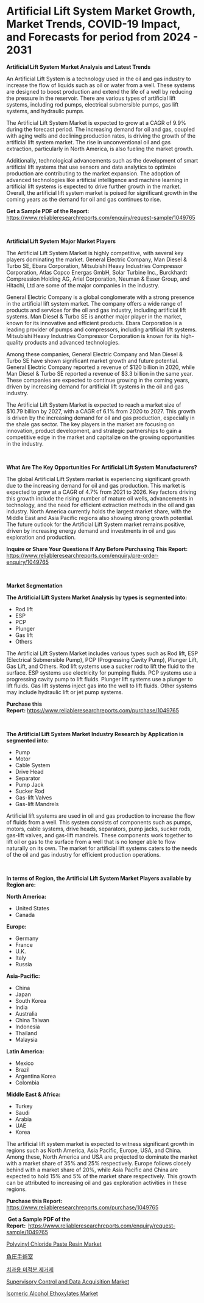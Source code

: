 <p><h1>Artificial Lift System Market Growth, Market Trends, COVID-19 Impact, and Forecasts for period from 2024 - 2031</h1></p><p><strong>Artificial Lift System Market Analysis and Latest Trends</strong></p>
<p><p>An Artificial Lift System is a technology used in the oil and gas industry to increase the flow of liquids such as oil or water from a well. These systems are designed to boost production and extend the life of a well by reducing the pressure in the reservoir. There are various types of artificial lift systems, including rod pumps, electrical submersible pumps, gas lift systems, and hydraulic pumps.</p><p>The Artificial Lift System Market is expected to grow at a CAGR of 9.9% during the forecast period. The increasing demand for oil and gas, coupled with aging wells and declining production rates, is driving the growth of the artificial lift system market. The rise in unconventional oil and gas extraction, particularly in North America, is also fueling the market growth.</p><p>Additionally, technological advancements such as the development of smart artificial lift systems that use sensors and data analytics to optimize production are contributing to the market expansion. The adoption of advanced technologies like artificial intelligence and machine learning in artificial lift systems is expected to drive further growth in the market. Overall, the artificial lift system market is poised for significant growth in the coming years as the demand for oil and gas continues to rise.</p></p>
<p><strong>Get a Sample PDF of the Report:&nbsp;</strong> <a href="https://www.reliableresearchreports.com/enquiry/request-sample/1049765">https://www.reliableresearchreports.com/enquiry/request-sample/1049765</a></p>
<p>&nbsp;</p>
<p><strong>Artificial Lift System Major Market Players</strong></p>
<p><p>The Artificial Lift System Market is highly competitive, with several key players dominating the market. General Electric Company, Man Diesel & Turbo SE, Ebara Corporation, Mitsubishi Heavy Industries Compressor Corporation, Atlas Copco Energas GmbH, Solar Turbine Inc., Burckhardt Compression Holding AG, Ariel Corporation, Neuman & Esser Group, and Hitachi, Ltd are some of the major companies in the industry.</p><p>General Electric Company is a global conglomerate with a strong presence in the artificial lift system market. The company offers a wide range of products and services for the oil and gas industry, including artificial lift systems. Man Diesel & Turbo SE is another major player in the market, known for its innovative and efficient products. Ebara Corporation is a leading provider of pumps and compressors, including artificial lift systems. Mitsubishi Heavy Industries Compressor Corporation is known for its high-quality products and advanced technologies.</p><p>Among these companies, General Electric Company and Man Diesel & Turbo SE have shown significant market growth and future potential. General Electric Company reported a revenue of $120 billion in 2020, while Man Diesel & Turbo SE reported a revenue of $3.3 billion in the same year. These companies are expected to continue growing in the coming years, driven by increasing demand for artificial lift systems in the oil and gas industry.</p><p>The Artificial Lift System Market is expected to reach a market size of $10.79 billion by 2027, with a CAGR of 6.1% from 2020 to 2027. This growth is driven by the increasing demand for oil and gas production, especially in the shale gas sector. The key players in the market are focusing on innovation, product development, and strategic partnerships to gain a competitive edge in the market and capitalize on the growing opportunities in the industry.</p></p>
<p>&nbsp;</p>
<p><strong>What Are The Key Opportunities For Artificial Lift System Manufacturers?</strong></p>
<p><p>The global Artificial Lift System market is experiencing significant growth due to the increasing demand for oil and gas production. This market is expected to grow at a CAGR of 4.7% from 2021 to 2026. Key factors driving this growth include the rising number of mature oil wells, advancements in technology, and the need for efficient extraction methods in the oil and gas industry. North America currently holds the largest market share, with the Middle East and Asia Pacific regions also showing strong growth potential. The future outlook for the Artificial Lift System market remains positive, driven by increasing energy demand and investments in oil and gas exploration and production.</p></p>
<p><strong>Inquire or Share Your Questions If Any Before Purchasing This Report:</strong> <a href="https://www.reliableresearchreports.com/enquiry/pre-order-enquiry/1049765">https://www.reliableresearchreports.com/enquiry/pre-order-enquiry/1049765</a></p>
<p>&nbsp;</p>
<p><strong>Market Segmentation</strong></p>
<p><strong>The Artificial Lift System Market Analysis by types is segmented into:</strong></p>
<p><ul><li>Rod lift</li><li>ESP</li><li>PCP</li><li>Plunger</li><li>Gas lift</li><li>Others</li></ul></p>
<p><p>The Artificial Lift System Market includes various types such as Rod lift, ESP (Electrical Submersible Pump), PCP (Progressing Cavity Pump), Plunger Lift, Gas Lift, and Others. Rod lift systems use a sucker rod to lift the fluid to the surface. ESP systems use electricity for pumping fluids. PCP systems use a progressing cavity pump to lift fluids. Plunger lift systems use a plunger to lift fluids. Gas lift systems inject gas into the well to lift fluids. Other systems may include hydraulic lift or jet pump systems.</p></p>
<p><strong>Purchase this Report:&nbsp;</strong><a href="https://www.reliableresearchreports.com/purchase/1049765">https://www.reliableresearchreports.com/purchase/1049765</a></p>
<p>&nbsp;</p>
<p><strong>The Artificial Lift System Market Industry Research by Application is segmented into:</strong></p>
<p><ul><li>Pump</li><li>Motor</li><li>Cable System</li><li>Drive Head</li><li>Separator</li><li>Pump Jack</li><li>Sucker Rod</li><li>Gas-lift Valves</li><li>Gas-lift Mandrels</li></ul></p>
<p><p>Artificial lift systems are used in oil and gas production to increase the flow of fluids from a well. This system consists of components such as pumps, motors, cable systems, drive heads, separators, pump jacks, sucker rods, gas-lift valves, and gas-lift mandrels. These components work together to lift oil or gas to the surface from a well that is no longer able to flow naturally on its own. The market for artificial lift systems caters to the needs of the oil and gas industry for efficient production operations.</p></p>
<p>&nbsp;</p>
<p><strong>In terms of Region, the Artificial Lift System Market Players available by Region are:</strong></p>
<p>
    <p> <strong> North America: </strong>
        <ul>
            <li>United States</li>
            <li>Canada</li>
        </ul>
        </p> 
    <p> <strong> Europe: </strong>
        <ul>
            <li>Germany</li>
            <li>France</li>
            <li>U.K.</li>
            <li>Italy</li>
            <li>Russia</li>
        </ul>
        </p> 
    <p> <strong> Asia-Pacific: </strong>
        <ul>
            <li>China</li>
            <li>Japan</li>
            <li>South Korea</li>
            <li>India</li>
            <li>Australia</li>
            <li>China Taiwan</li>
            <li>Indonesia</li>
            <li>Thailand</li>
            <li>Malaysia</li>
        </ul>
        </p> 
    <p> <strong> Latin America: </strong>
        <ul>
            <li>Mexico</li>
            <li>Brazil</li>
            <li>Argentina Korea</li>
            <li>Colombia</li>
        </ul>
        </p> 
    <p> <strong> Middle East & Africa: </strong>
        <ul>
            <li>Turkey</li>
            <li>Saudi</li>
            <li>Arabia</li>
            <li>UAE</li>
            <li>Korea</li>
        </ul>
    </p>
    </p>
<p><p>The artificial lift system market is expected to witness significant growth in regions such as North America, Asia Pacific, Europe, USA, and China. Among these, North America and USA are projected to dominate the market with a market share of 35% and 25% respectively. Europe follows closely behind with a market share of 20%, while Asia Pacific and China are expected to hold 15% and 5% of the market share respectively. This growth can be attributed to increasing oil and gas exploration activities in these regions.</p></p>
<p><strong>Purchase this Report: </strong><a href="https://www.reliableresearchreports.com/purchase/1049765">https://www.reliableresearchreports.com/purchase/1049765</a></p>
<p>&nbsp;<strong>Get a Sample PDF of the Report:&nbsp;&nbsp;</strong><a href="https://www.reliableresearchreports.com/enquiry/request-sample/1049765">https://www.reliableresearchreports.com/enquiry/request-sample/1049765</a></p>
<p><strong></strong></p>
<p><p><a href="https://view.publitas.com/reportprime-1/polyvinyl-chloride-paste-resin-market-centers-on-aspects-such-as-market-growth-market-share-market-opportunity-and-projected-forecasts-spanning-from-2024-to-2031/">Polyvinyl Chloride Paste Resin Market</a></p><p><a href="https://medium.com/@joniki_bangla07/%E8%B2%A0%E5%9C%A7%E6%89%8B%E8%A1%93%E5%AE%A4%E5%B8%82%E5%A0%B4%E3%83%AC%E3%83%9D%E3%83%BC%E3%83%88%E3%81%AF-%E3%81%93%E3%81%AE%E5%B8%82%E5%A0%B4%E3%81%AE%E6%9C%80%E6%96%B0%E3%81%AE%E3%83%88%E3%83%AC%E3%83%B3%E3%83%89%E3%82%84%E6%88%90%E9%95%B7%E6%A9%9F%E4%BC%9A%E3%82%92%E6%98%8E%E3%82%89%E3%81%8B%E3%81%AB%E3%81%97%E3%81%A6%E3%81%84%E3%81%BE%E3%81%99-9ecfa7bef7cd">負圧手術室</a></p><p><a href="https://medium.com/@duttgfgzg7325/%EC%B9%98%EC%84%9D-%EC%A0%9C%EA%B1%B0%EA%B8%B0-%EC%8B%9C%EC%9E%A5%EC%9D%80-%EC%8B%9C%EC%9E%A5-%EC%A0%90%EC%9C%A0%EC%9C%A8-%EC%8B%9C%EC%9E%A5-%ED%8A%B8%EB%A0%8C%EB%93%9C-%EB%B0%8F-%EC%8B%9C%EC%9E%A5-%EC%84%B1%EC%9E%A5%EC%97%90-%EB%8C%80%ED%95%9C-%EC%A0%95%EB%B3%B4%EB%A5%BC-%EC%A0%9C%EA%B3%B5%ED%95%A9%EB%8B%88%EB%8B%A4-a177885e5fc0">치과용 미적분 제거제</a></p><p><a href="https://github.com/nicholepatriciadoylenwnrjr0/Market-Research-Report-List-1/blob/main/supervisory-control-and-data-acquisition-market.md">Supervisory Control and Data Acquisition Market</a></p><p><a href="https://view.publitas.com/reportprime-1/isomeric-alcohol-ethoxylates-market-dynamics-2024-2031-also-about-its-market-trends-projections-and-opportunities/">Isomeric Alcohol Ethoxylates Market</a></p></p>